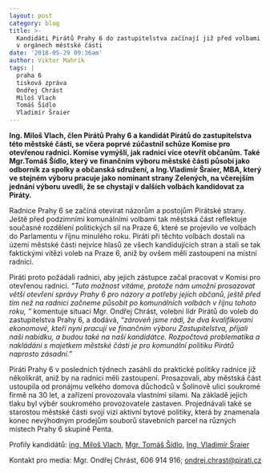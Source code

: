```yaml
---
layout: post
category: blog
title: >-
  Kandidáti Pirátů Prahy 6 do zastupitelstva začínají již před volbami pracovat
  v orgánech městské části
date: '2018-05-29 09:36am'
author: Viktor Mahrik
tags: |
  praha 6
  tisková zpráva
  Ondřej Chrást
  Miloš Vlach
  Tomáš Šídlo
  Vladimír Šraier
---
```



**Ing. Miloš Vlach, člen Pirátů Prahy 6 a kandidát Pirátů do zastupitelstva této městské části, se včera poprvé zúčastnil schůze Komise pro otevřenou radnici. Komise vymýšlí, jak radnici více otevřít občanům. Také Mgr.Tomáš Šídlo, který ve finančním výboru městské části působí jako odborník za spolky a občanská sdružení, a Ing.Vladimír Šraier, MBA, který ve stejném výboru pracuje jako nominant strany Zelených, na včerejším jednání výboru uvedli, že se chystají v dalších volbách kandidovat za Piráty.**



Radnice Prahy 6 se začíná otevírat názorům a postojům Pirátské strany. Ještě před podzimními komunálními volbami tak městská část reflektuje současné rozdělení politických sil na Praze 6, které se projevilo ve volbách do Parlamentu v říjnu minulého roku. Piráti při těchto volbách dostali na území městské části nejvíce hlasů ze všech kandidujících stran a stali se tak faktickými vítězi voleb na Praze 6, aniž by ovšem měli zastoupení na místní radnici.



Piráti proto požádali radnici, aby jejich zástupce začal pracovat v Komisi pro otevřenou radnici. _“Tuto možnost vítáme, protože nám umožní prosazovat větší otevření správy Prahy 6  pro názory a potřeby jejích občanů, ještě před tím než na radnici začneme působit po komunálních volbách v říjnu tohoto roku, ”_ komentuje situaci Mgr. Ondřej Chrást, volební lídr Pirátů do voleb do zastupitelstva Prahy 6, a dodává, _“zároveň jsme rádi, že dva kvalifikovaní ekonomové, kteří nyní pracují ve finančním výboru Zastupitelstva, přijali naši nabídku, a budou také na naší kandidátce. Rozpočtová problematika a nakládání s majetkem městské části je pro komunální politiku Pirátů naprosto zásadní.”_



Piráti Prahy 6 v posledních týdnech zasáhli do praktické politiky radnice již několikrát, aniž by na radnici měli zastoupení. Prosazovali, aby městská část ustoupila od pronájmu velkého domova důchodců v Šolínově ulici soukromé firmě na 30 let, a zařízení provozovala vlastními silami. Na základě jejich tlaku byl výběr soukromého provozovatele zastaven.  Projednávali také se starostou městské části svojí vizi aktivní bytové politiky, která by znamenala konec nevýhodným prodejům souborů stavebních parcel na různých místech Prahy 6 skupině Penta.

 

Profily kandidátů: [ing. Miloš Vlach](praha6.pirati.cz/lide/milos-vlach/), [Mgr. Tomáš Šídlo](wiki.pirati.cz/lide/tomas_sidlo), [Ing. Vladimír Šraier](wiki.pirati.cz/lide/vladimir_srajer)

Kontakt pro media: Mgr. Ondřej Chrást, 606 914 916; ondrej.chrast@pirati.cz
